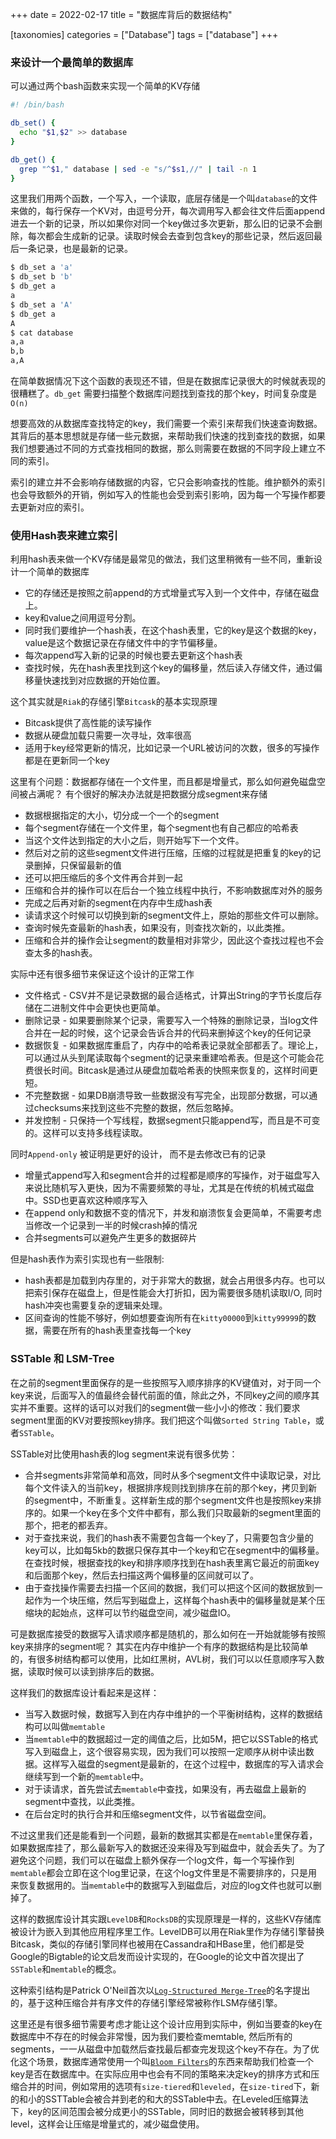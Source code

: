 +++
date = 2022-02-17
title = "数据库背后的数据结构"

[taxonomies]
categories = ["Database"]
tags = ["database"]
+++
### 来设计一个最简单的数据库
可以通过两个bash函数来实现一个简单的KV存储

```bash
#! /bin/bash

db_set() {
  echo "$1,$2" >> database
}

db_get() {
  grep "^$1," database | sed -e "s/^$s1,//" | tail -n 1
}
```
这里我们用两个函数，一个写入，一个读取，底层存储是一个叫`database`的文件来做的，每行保存一个KV对，由逗号分开，每次调用写入都会往文件后面append进去一个新的记录，所以如果你对同一个key做过多次更新，那么旧的记录不会删除，每次都会生成新的记录。读取时候会去查到包含key的那些记录，然后返回最后一条记录，也是最新的记录。

``` bash
$ db_set a 'a'
$ db_set b 'b'
$ db_get a
a
$ db_set a 'A'
$ db_get a
A
$ cat database
a,a
b,b
a,A
```
在简单数据情况下这个函数的表现还不错，但是在数据库记录很大的时候就表现的很糟糕了。`db_get` 需要扫描整个数据库问题找到查找的那个key，时间复杂度是`O(n)`

想要高效的从数据库查找特定的key，我们需要一个索引来帮我们快速查询数据。其背后的基本思想就是存储一些元数据，来帮助我们快速的找到查找的数据，如果我们想要通过不同的方式查找相同的数据，那么则需要在数据的不同字段上建立不同的索引。

索引的建立并不会影响存储数据的内容，它只会影响查找的性能。维护额外的索引也会导致额外的开销，例如写入的性能也会受到索引影响，因为每一个写操作都要去更新对应的索引。

### 使用Hash表来建立索引
利用hash表来做一个KV存储是最常见的做法，我们这里稍微有一些不同，重新设计一个简单的数据库 
* 它的存储还是按照之前append的方式增量式写入到一个文件中，存储在磁盘上。
* key和value之间用逗号分割。
* 同时我们要维护一个hash表，在这个hash表里，它的key是这个数据的key，value是这个数据记录在存储文件中的字节偏移量。
* 每次append写入新的记录的时候也要去更新这个hash表
* 查找时候，先在hash表里找到这个key的偏移量，然后读入存储文件，通过偏移量快速找到对应数据的开始位置。

这个其实就是`Riak`的存储引擎`Bitcask`的基本实现原理
* Bitcask提供了高性能的读写操作
* 数据从硬盘加载只需要一次寻址，效率很高
* 适用于key经常更新的情况，比如记录一个URL被访问的次数，很多的写操作都是在更新同一个key

这里有个问题：数据都存储在一个文件里，而且都是增量式，那么如何避免磁盘空间被占满呢？
有个很好的解决办法就是把数据分成segment来存储
* 数据根据指定的大小，切分成一个一个的segment
* 每个segment存储在一个文件里，每个segment也有自己都应的哈希表
* 当这个文件达到指定的大小之后，则开始写下一个文件。
* 然后对之前的这些segment文件进行压缩，压缩的过程就是把重复的key的记录删掉，只保留最新的值
* 还可以把压缩后的多个文件再合并到一起
* 压缩和合并的操作可以在后台一个独立线程中执行，不影响数据库对外的服务
* 完成之后再对新的segment在内存中生成hash表
* 读请求这个时候可以切换到新的segment文件上，原始的那些文件可以删除。
* 查询时候先查最新的hash表，如果没有，则查找次新的，以此类推。
* 压缩和合并的操作会让segment的数量相对非常少，因此这个查找过程也不会查太多的hash表。
	
实际中还有很多细节来保证这个设计的正常工作
* 文件格式 - CSV并不是记录数据的最合适格式，计算出String的字节长度后存储在二进制文件中会更快也更简单。
* 删除记录 - 如果要删除某个记录，需要写入一个特殊的删除记录，当log文件合并在一起的时候，这个记录会告诉合并的代码来删掉这个key的任何记录
* 数据恢复 - 如果数据库重启了，内存中的哈希表记录就全部都丢了。理论上，可以通过从头到尾读取每个segment的记录来重建哈希表。但是这个可能会花费很长时间。Bitcask是通过从硬盘加载哈希表的快照来恢复的，这样时间更短。
* 不完整数据 - 如果DB崩溃导致一些数据没有写完全，出现部分数据，可以通过checksums来找到这些不完整的数据，然后忽略掉。
* 并发控制 - 只保持一个写线程，数据segment只能append写，而且是不可变的。这样可以支持多线程读取。

同时`Append-only` 被证明是更好的设计， 而不是去修改已有的记录
* 增量式append写入和segment合并的过程都是顺序的写操作，对于磁盘写入来说比随机写入更快，因为不需要频繁的寻址，尤其是在传统的机械式磁盘中。SSD也更喜欢这种顺序写入
* 在append only和数据不变的情况下，并发和崩溃恢复会更简单，不需要考虑当修改一个记录到一半的时候crash掉的情况
* 合并segments可以避免产生更多的数据碎片

但是hash表作为索引实现也有一些限制:
* hash表都是加载到内存里的，对于非常大的数据，就会占用很多内存。也可以把索引保存在磁盘上，但是性能会大打折扣，因为需要很多随机读取I/O, 同时hash冲突也需要复杂的逻辑来处理。
* 区间查询的性能不够好，例如想要查询所有在`kitty00000`到`kitty99999`的数据，需要在所有的hash表里查找每一个key

### SSTable 和 LSM-Tree
在之前的segment里面保存的是一些按照写入顺序排序的KV键值对，对于同一个key来说，后面写入的值最终会替代前面的值，除此之外，不同key之间的顺序其实并不重要。这样的话可以对我们的segment做一些小小的修改：我们要求segment里面的KV对要按照key排序。我们把这个叫做`Sorted String Table`，或者`SSTable`。

SSTable对比使用hash表的log segment来说有很多优势：
* 合并segments非常简单和高效，同时从多个segment文件中读取记录，对比每个文件读入的当前key，根据排序规则找到排序在前的那个key，拷贝到新的segment中，不断重复。这样新生成的那个segment文件也是按照key来排序的。如果一个key在多个文件中都有，那么我们只取最新的segment里面的那个，把老的都丢弃。
* 对于查找来说，我们的hash表不需要包含每一个key了，只需要包含少量的key可以，比如每5kb的数据只保存其中一个key和它在segment中的偏移量。在查找时候，根据查找的key和排序顺序找到在hash表里离它最近的前面key和后面那个key，然后去扫描这两个偏移量的区间就可以了。
* 由于查找操作需要去扫描一个区间的数据，我们可以把这个区间的数据放到一起作为一个块压缩，然后写到磁盘上，这样每个hash表中的偏移量就是某个压缩块的起始点，这样可以节约磁盘空间，减少磁盘IO。

可是数据库接受的数据写入请求顺序都是随机的，那么如何在一开始就能够有按照key来排序的segment呢？ 其实在内存中维护一个有序的数据结构是比较简单的，有很多树结构都可以使用，比如红黑树，AVL树，我们可以以任意顺序写入数据，读取时候可以读到排序后的数据。

这样我们的数据库设计看起来是这样：
* 当写入数据时候，数据写入到在内存中维护的一个平衡树结构，这样的数据结构可以叫做`memtable`
* 当`memtable`中的数据超过一定的阈值之后，比如5M，把它以SSTable的格式写入到磁盘上，这个很容易实现，因为我们可以按照一定顺序从树中读出数据。这样写入磁盘的segment是最新的，在这个过程中，数据库的写入请求会继续写到一个新的`memtable`中。
* 对于读请求，首先尝试去`memtable`中查找，如果没有，再去磁盘上最新的segment中查找，以此类推。
* 在后台定时的执行合并和压缩segment文件，以节省磁盘空间。

不过这里我们还是能看到一个问题，最新的数据其实都是在`memtable`里保存着，如果数据库挂了，那么最新写入的数据还没来得及写到磁盘中，就会丢失了。为了避免这个问题，我们可以在磁盘上额外保存一个log文件，每一个写操作到`memtable`都会立即在这个log里记录，在这个log文件里是不需要排序的，只是用来恢复数据用的。当`memtable`中的数据写入到磁盘后，对应的log文件也就可以删掉了。

这样的数据库设计其实跟`LevelDB`和`RocksDB`的实现原理是一样的，这些KV存储库被设计为嵌入到其他应用程序里工作。LevelDB可以用在Riak里作为存储引擎替换Bitcask，类似的存储引擎同样也被用在Cassandra和HBase里，他们都是受Google的Bigtable的论文启发而设计实现的，在Google的论文中首次提出了`SSTable`和`memtable`的概念。

这种索引结构是Patrick O'Neil首次以[`Log-Structured Merge-Tree`](https://en.wikipedia.org/wiki/Log-structured_merge-tree)的名字提出的，基于这种压缩合并有序文件的存储引擎经常被称作LSM存储引擎。

这里还是有很多细节需要考虑才能让这个设计应用到实际中，例如当要查的key在数据库中不存在的时候会非常慢，因为我们要检查memtable, 然后所有的segments，一一从磁盘中加载然后查找最后都查完发现这个key不存在。为了优化这个场景，数据库通常使用一个叫[`Bloom Filters`](https://dl.acm.org/doi/10.1145/362686.362692)的东西来帮助我们检查一个key是否在数据库中。在实际应用中也会有不同的策略来决定key的排序方式和压缩合并的时间，例如常用的选项有`size-tiered`和`leveled`，在`size-tired`下，新的和小的SSTTable会被合并到老的和大的SSTable中去。在Leveled压缩算法下，key的区间范围会被分成更小的SSTable，同时旧的数据会被转移到其他level，这样会让压缩是增量式的，减少磁盘使用。
